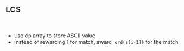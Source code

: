 ## LCS
​
- use dp array to store ASCII value
- instead of rewarding 1 for match, award  ```ord(s[i-1])```  for the match